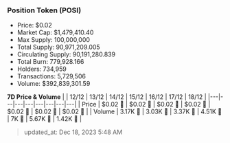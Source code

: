 
  ### Position Token (POSI)
  - Price: $0.02
  - Market Cap: $1,479,410.40
  - Max Supply: 100,000,000
  - Total Supply: 90,971,209.005
  - Circulating Supply: 90,191,280.839
  - Total Burn: 779,928.166
  - Holders: 734,959
  - Transactions: 5,729,506
  - Volume: $392,839,301.59

  **7D Price & Volume**
  | | 12&#x2F;12 | 13&#x2F;12 | 14&#x2F;12 | 15&#x2F;12 | 16&#x2F;12 | 17&#x2F;12 | 18&#x2F;12 |
  |---|---|---|---|---|---|---|---|
  | Price | $0.02 🚀 | $0.02 🔻 | $0.02 🚀 | $0.02 🔻 | $0.02 🚀 | $0.02 🔻 | $0.02 🔻 |
  | Volume | 3.17K 🔻 | 3.03K 🔻 | 3.37K 🚀 | 4.51K 🚀 | 7K 🚀 | 5.67K 🔻 | 1.42K 🔻 |

  > updated_at: Dec 18, 2023 5:48 AM
